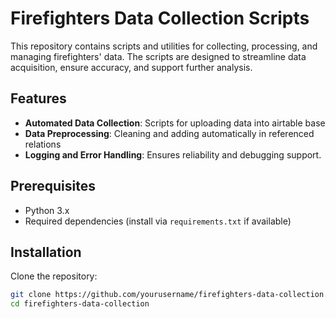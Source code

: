 
# Firefighters Data Collection Scripts

This repository contains scripts and utilities for collecting, processing, and managing firefighters' data. The scripts are designed to streamline data acquisition, ensure accuracy, and support further analysis.

## Features
- **Automated Data Collection**: Scripts for uploading data into airtable base
- **Data Preprocessing**: Cleaning and adding automatically in referenced relations
- **Logging and Error Handling**: Ensures reliability and debugging support.

## Prerequisites
- Python 3.x
- Required dependencies (install via `requirements.txt` if available)

## Installation
Clone the repository:
```sh
git clone https://github.com/yourusername/firefighters-data-collection.git
cd firefighters-data-collection
```

